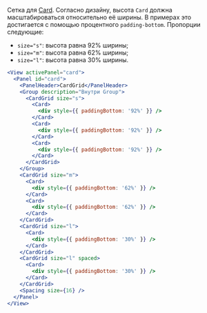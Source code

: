 Сетка для [Card](#!/Card). Согласно дизайну, высота `Card` должна масштабироваться относительно её ширины. В
примерах это достигается с помощью процентного `padding-bottom`. Пропорции следующие:

- `size="s"`: высота равна 92% ширины;
- `size="m"`: высота равна 62% ширины;
- `size="l"`: высота равна 30% ширины.

```jsx
<View activePanel="card">
  <Panel id="card">
    <PanelHeader>CardGrid</PanelHeader>
    <Group description="Внутри Group">
      <CardGrid size="s">
        <Card>
          <div style={{ paddingBottom: '92%' }} />
        </Card>
        <Card>
          <div style={{ paddingBottom: '92%' }} />
        </Card>
        <Card>
          <div style={{ paddingBottom: '92%' }} />
        </Card>
      </CardGrid>
    </Group>
    <CardGrid size="m">
      <Card>
        <div style={{ paddingBottom: '62%' }} />
      </Card>
      <Card>
        <div style={{ paddingBottom: '62%' }} />
      </Card>
    </CardGrid>
    <CardGrid size="l">
      <Card>
        <div style={{ paddingBottom: '30%' }} />
      </Card>
    </CardGrid>
    <CardGrid size="l" spaced>
      <Card>
        <div style={{ paddingBottom: '30%' }} />
      </Card>
    </CardGrid>
    <Spacing size={16} />
  </Panel>
</View>
```
